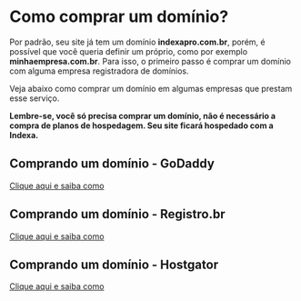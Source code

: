 # Como comprar um domínio?

Por padrão, seu site já tem um domínio **indexapro.com.br**, porém, é possível que você queria definir um próprio, como por exemplo **minhaempresa.com.br**. Para isso, o primeiro passo é comprar um domínio com alguma empresa registradora de domínios. 

Veja abaixo como comprar um domínio em algumas empresas que prestam esse serviço.

**Lembre-se, você só precisa comprar um domínio, não é necessário a compra de planos de hospedagem. Seu site ficará hospedado com a Indexa.**


##  Comprando um domínio - GoDaddy
<a href="https://br.godaddy.com/blog/como-comprar-o-dominio-que-voce-deseja/" target="_blank">Clique aqui e saiba como</a>

##  Comprando um domínio - Registro.br
<a href="https://registro.br/ajuda/registro-de-novos-dominios/" target="_blank">Clique aqui e saiba como</a>

##  Comprando um domínio - Hostgator
<a href="https://suporte.hostgator.com.br/hc/pt-br/articles/115000636134-Como-registrar-um-domínio-" target="_blank">Clique aqui e saiba como</a>